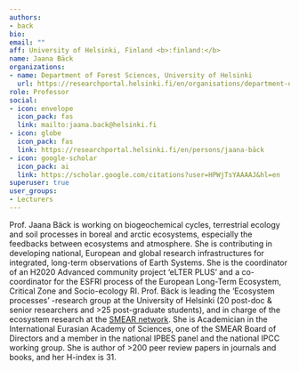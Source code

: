 ```yaml
---
authors:
- back
bio:
email: ""
aff: University of Helsinki, Finland <b>:finland:</b>
name: Jaana Bäck
organizations:
- name: Department of Forest Sciences, University of Helsinki
  url: https://researchportal.helsinki.fi/en/organisations/department-of-forest-sciences
role: Professor
social:
- icon: envelope
  icon_pack: fas
  link: mailto:jaana.back@helsinki.fi
- icon: globe
  icon_pack: fas
  link: https://researchportal.helsinki.fi/en/persons/jaana-bäck
- icon: google-scholar
  icon_pack: ai
  link: https://scholar.google.com/citations?user=HPWjTsYAAAAJ&hl=en
superuser: true
user_groups:
- Lecturers
---
```


Prof. Jaana Bäck is working on biogeochemical cycles, terrestrial
ecology and soil processes in boreal and arctic ecosystems, especially the feedbacks between ecosystems and atmosphere. She is contributing in developing national, European and global research infrastructures for integrated, long-term observations of Earth Systems. She is the coordinator of an H2020 Advanced community project ‘eLTER PLUS’ and a co-coordinator for the ESFRI process of the European Long-Term Ecosystem, Critical Zone and Socio-ecology RI. Prof. Bäck is leading the ‘Ecosystem processes’ -research group at the University of Helsinki (20 post-doc & senior researchers and >25 post-graduate students), and in charge of the
ecosystem research at the [SMEAR network](https://www.atm.helsinki.fi/SMEAR/). She is Academician in the International Eurasian Academy of Sciences, one of the SMEAR Board of Directors and a member in the national IPBES panel and the national IPCC working group. She is author of >200 peer review
papers in journals and books, and her H-index is 31.
